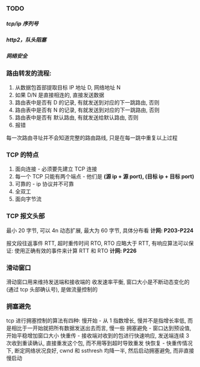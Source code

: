 ### TODO

##### tcp/ip 序列号

##### http2，队头阻塞

##### 网络安全

### 路由转发的流程:

1. 从数据包首部提取目标 IP 地址 D, 网络地址 N
2. 如果 D/N 是直接相连的, 直接发送数据
3. 路由表中是否有 D 的记录, 有就发送到对应的下一跳路由, 否则
4. 路由表中是否有 N 的记录, 有就发送到对应的下一跳路由, 否则
5. 路由表中是否有 默认路由, 有就发送给默认路由, 否则
6. 报错

每一次路由寻址并不会知道完整的路由路线, 只是在每一跳中重复以上过程

### TCP 的特点

1. 面向连接 - 必须要先建立 TCP 连接
2. 每一个 TCP 只能有两个端点 - 他们是 **(源 ip + 源 port), (目标 ip + 目标 port)**
3. 可靠的 - ip 协议并不可靠
4. 全双工
5. 面向字节流

### TCP 报文头部

最小 20 字节, 可以 4n 动态扩展, 最大为 60 字节, 具体分布看 **计网: P203-P224**

报文段往返事件 RTT, 超时重传时间 RTO, RTO 应略大于 RTT, 有响应算法可以保证: 使用正确有效的事件来计算 RTT 和 RTO **计网: P226**

### 滑动窗口

滑动窗口用来维持发送端和接收端的 收发速率平衡, 窗口大小是不断动态变化的(通过 tcp 头部确认号), 是做流量控制的

### 拥塞避免

tcp 进行拥塞控制的算法有四种:
慢开始 - 从 1 指数增长, 慢并不是指增长率低, 而是相比于一开始就把所有数据发送出去而言, 慢一些
拥塞避免 - 窗口达到预设值, 开始平稳增加窗口大小
快重传 - 接收端对收到的包进行快速响应, 发送端连续 3 次收到重读确认, 直接重发这个包, 而不用等到超时导致重发
快恢复 - 快重传情况下, 断定网络状况良好, cwnd 和 ssthresh 均降一半, 然后启动拥塞避免, 而非直接慢启动
